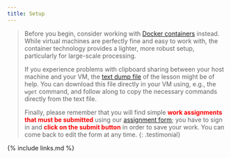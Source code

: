```yaml
---
title: Setup
---
```

> Before you begin, consider working with [Docker containers](https://cms-opendata-workshop.github.io/workshop2021-lesson-docker) instead.  While virtual machines are perfectly fine and easy to work with, the container technology provides a lighter, more robust setup, particularly for large-scale processing.
>
> If you experience problems with clipboard sharing between your host machine and your VM, the [text dump file](files/lessonDump.txt) of the lesson might be of help. You can download this file directly in your VM using, e.g., the `wget` command, and follow along to copy the necessary commands directly from the text file.
>
> Finally, please remember that you will find simple <strong style="color: red;">work assignments that must be submitted</strong> using our [assignment form](https://forms.gle/DDboG1MCcSNRBRHFA); you have to sign in and <strong style="color: red;">click on the submit button</strong> in order to save your work.  You can come back to edit the form at any time.
{: .testimonial}



{% include links.md %}
